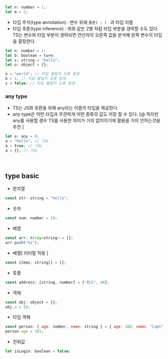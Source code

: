 ```javascript
let n: number = 1;
let m = 2;
```

- 타입 주석(type annotation) : 변수 뒤에 `콜론( : ) ` 과 타입 이름
- 타입 추론(type inference) : 위와 같은 2행 처럼 타입 부분을 생략할 수도 있다.<br>
  TS는 변수와 타입 부분이 생략되면 연산자의 오른쪽 값을 분석해 왼쪽 변수의 타입을 결정한다.

```javascript
let n: number = 1;
let b: boolean = ture;
let s: string = "hello";
let o: object = {};

n = "world"; // 타입 불일치 오류 발생
b = 1; // 타입 불일치 오류 발생
s = false; // 타입 불일치 오류 발생
```

### any type

- TS는 JS와 호환을 위해 any라는 이름의 타입을 제공한다.
- any type은 어떤 타입과 무관하게 어떤 종류의 값도 저장 할 수 있다.
  [@ 하지만 any를 사용할 경우 TS를 사용한 의미가 거의 없어지기에 활용을 거의 안하는것을 추천 ]

```javascript
let a: any = 0;
a = "hello"; // 가능
a = true; // 가능
a = {}; // 가능
```

<br>

## type basic

- 문자열

```javascript
const str: string = "hello";
```

- 숫자

```javascript
const num: number = 10;
```

- 배열

```javascript
const arr: Array<string> = [];
arr.push("hi");
```

- 배열[ 리터럴 적용 ]

```javascript
const items: string[] = [];
```

- 튜플

```javascript
const address: [string, number] = ["판교", 40];
```

- 객체

```javascript
const obj: object = {};
obj.a = 10;
```

- 타입 객체

```javascript
const person: { age: number, name: string } = { age: 100, name: "Capt" };
person.age = 101;
```

- 진위값

```javascript
let isLogin: boolean = false;
```
